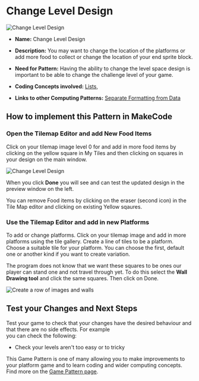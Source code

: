 # Change Level Design

![Change Level Design](https://raw.githubusercontent.com/mickfuzz/makecode-platformer-101/master/images/patterns/gameSpace_leveldesign.jpg)

* **Name:** Change Level Design

* **Description:** You may want to change the location of the platforms or add more food to collect or change the location of your end sprite block.  

* **Need for Pattern:** Having the ability to change the level space design is important to be able to change the challenge level of your game.  

* **Coding Concepts involved:** [Lists](learningDimensions#lists),  

* **Links to other Computing Patterns:** [Separate Formatting from Data](#separate-formatting-from-data)

## How to implement this Pattern in MakeCode

### Open the Tilemap Editor and add New Food Items

Click on your tilemap image  level 0 for and add in more food items by clicking on the yellow square in My Tiles and then clicking on squares in your design on the
main window.  

![Change Level Design](https://raw.githubusercontent.com/mickfuzz/makecode-platformer-101/master/images/changeLevelDesign1.png)

When you click **Done** you will see and can test the updated design in the preview window on the left.

You can remove Food items by clicking on the eraser (second icon) in the Tile Map editor and clicking on existing Yellow sqaures.

### Use the Tilemap Editor and add in new Platforms

To add or change platforms.
Click on your tilemap image and add in more platforms using the tile gallery.
Create a line of tiles to be a platform. Choose a suitable tile for your platform.
You can choose the first, default one or another kind if you want to create variation.

The program does not know that we want these squares to be ones our player can stand one and not travel through yet.
To do this select the **Wall Drawing tool** and click the same squares. Then click on Done.

![Create a row of images and walls ](https://raw.githubusercontent.com/mickfuzz/getting-started-making-a-platformer-test1/master/images/makecode-1-2020-02-14-145027.gif)



## Test your Changes and Next Steps

Test your game to check that your changes have the desired behaviour and that there are no side effects. For example  
you can check the following:

* Check your levels aren't too easy or to tricky

This Game Pattern is one of many allowing you to make improvements to your platform game and to learn coding and wider computing concepts.
Find more on the [Game Pattern page](gamePatterns.md).
